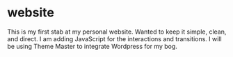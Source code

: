 website
=======
This is my first stab at my personal website. Wanted to keep it simple, clean, and direct. I am adding JavaScript for the interactions and transitions. I will be using Theme Master to integrate Wordpress for my bog.
